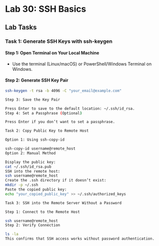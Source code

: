 # Lab 30: SSH Basics

## Lab Tasks

### Task 1: Generate SSH Keys with ssh-keygen

#### Step 1: Open Terminal on Your Local Machine
- Use the terminal (Linux/macOS) or PowerShell/Windows Terminal on Windows.

#### Step 2: Generate SSH Key Pair
```bash
ssh-keygen -t rsa -b 4096 -C "your_email@example.com"

Step 3: Save the Key Pair

Press Enter to save to the default location: ~/.ssh/id_rsa.
Step 4: Set a Passphrase (Optional)

Press Enter if you don’t want to set a passphrase.

Task 2: Copy Public Key to Remote Host

Option 1: Using ssh-copy-id

ssh-copy-id username@remote_host
Option 2: Manual Method

Display the public key:
cat ~/.ssh/id_rsa.pub
SSH into the remote host:
ssh username@remote_host
Create the .ssh directory if it doesn’t exist:
mkdir -p ~/.ssh
Paste the copied public key:
echo "your_copied_public_key" >> ~/.ssh/authorized_keys

Task 3: SSH into the Remote Server Without a Password

Step 1: Connect to the Remote Host

ssh username@remote_host
Step 2: Verify Connection

ls -la
This confirms that SSH access works without password authentication.
